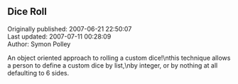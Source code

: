 ## Dice Roll  
Originally published: 2007-06-21 22:50:07  
Last updated: 2007-07-11 00:28:09  
Author: Symon Polley  
  
An object oriented approach to rolling a custom dice!\nthis technique allows a person to define a custom dice by list,\nby integer, or by nothing at all defaulting to 6 sides.